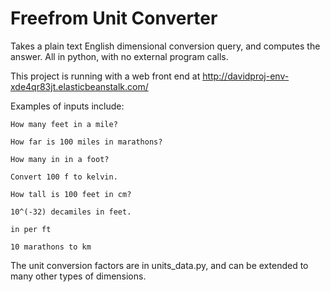 Freefrom Unit Converter
========================

Takes a plain text English dimensional conversion query, and computes the answer.  All in python, with no external program calls.

This project is running with a web front end at http://davidproj-env-xde4qr83jt.elasticbeanstalk.com/

Examples of inputs include:

	How many feet in a mile?
	
	How far is 100 miles in marathons?
	
	How many in in a foot?
	
	Convert 100 f to kelvin.
	
	How tall is 100 feet in cm?
	
	10^(-32) decamiles in feet.
	
	in per ft
	
	10 marathons to km
	
	
The unit conversion factors are in units_data.py, and can be extended to many other types of dimensions.
	
	
